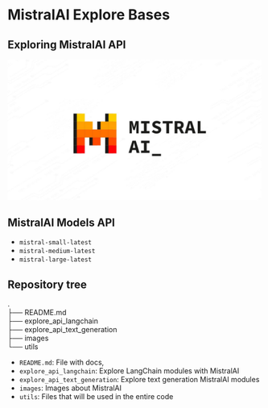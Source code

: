 # MistralAI Explore Bases
## Exploring MistralAI API
![](./images/mistralogo.png)

## MistralAI Models API  
- `mistral-small-latest`
- `mistral-medium-latest`
- `mistral-large-latest`

## Repository tree
. <br>
├── README.md <br>
├── explore_api_langchain <br>
├── explore_api_text_generation <br>
├── images <br>
└── utils <br>

- `README.md`: File with docs,
- `explore_api_langchain`: Explore LangChain modules with MistralAI 
- `explore_api_text_generation`: Explore text generation MistralAI modules
- `images`: Images about MistralAI 
- `utils`: Files that will be used in the entire code
